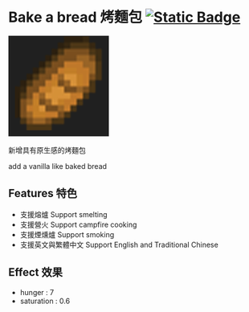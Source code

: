 # Bake a bread 烤麵包 [![Static Badge](https://img.shields.io/badge/CurseForge-yangyx30678-black?style=for-the-badge)](https://legacy.curseforge.com/minecraft/mc-mods/bake-a-bread)

<img src="https://raw.githubusercontent.com/yangyx30678/Bake-a-bread/main/logo.gif" width="200" />

新增具有原生感的烤麵包

add a vanilla like baked bread


## Features 特色
* 支援熔爐 Support smelting
* 支援營火 Support campfire cooking
* 支援煙燻爐 Support smoking
* 支援英文與繁體中文 Support English and Traditional Chinese

## Effect 效果
* hunger : 7
* saturation : 0.6


